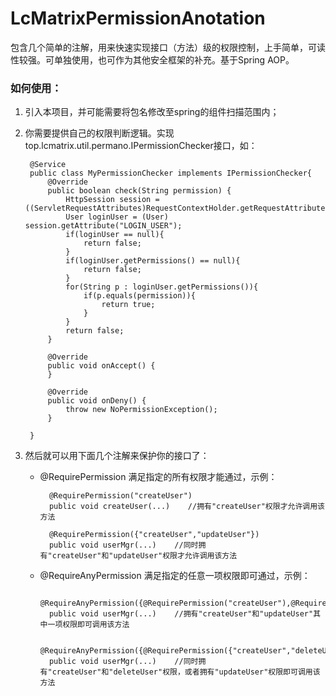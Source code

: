 # LcMatrixPermissionAnotation
包含几个简单的注解，用来快速实现接口（方法）级的权限控制，上手简单，可读性较强。可单独使用，也可作为其他安全框架的补充。基于Spring AOP。

### 如何使用：

1. 引入本项目，并可能需要将包名修改至spring的组件扫描范围内；
2. 你需要提供自己的权限判断逻辑。实现top.lcmatrix.util.permano.IPermissionChecker接口，如：

        @Service
        public class MyPermissionChecker implements IPermissionChecker{
            @Override
            public boolean check(String permission) {
                HttpSession session = ((ServletRequestAttributes)RequestContextHolder.getRequestAttributes()).getRequest().getSession();
                User loginUser = (User) session.getAttribute("LOGIN_USER");
                if(loginUser == null){
                    return false;
                }
                if(loginUser.getPermissions() == null){
                    return false;
                }
                for(String p : loginUser.getPermissions()){
                    if(p.equals(permission)){
                        return true;
                    }
                }
                return false;
            }

            @Override
            public void onAccept() {
            }

            @Override
            public void onDeny() {
                throw new NoPermissionException();
            }

        }
3. 然后就可以用下面几个注解来保护你的接口了：

    * @RequirePermission 满足指定的所有权限才能通过，示例：

            @RequirePermission("createUser")
            public void createUser(...)    //拥有"createUser"权限才允许调用该方法

            @RequirePermission({"createUser","updateUser"})
            public void userMgr(...)    //同时拥有"createUser"和"updateUser"权限才允许调用该方法
    * @RequireAnyPermission  满足指定的任意一项权限即可通过，示例：
     
            @RequireAnyPermission({@RequirePermission("createUser"),@RequirePermission("updateUser")})
            public void userMgr(...)    //拥有"createUser"和"updateUser"其中一项权限即可调用该方法
            
            @RequireAnyPermission({@RequirePermission({"createUser","deleteUser"}),@RequirePermission("updateUser")})
            public void userMgr(...)    //同时拥有"createUser"和"deleteUser"权限，或者拥有"updateUser"权限即可调用该方法
